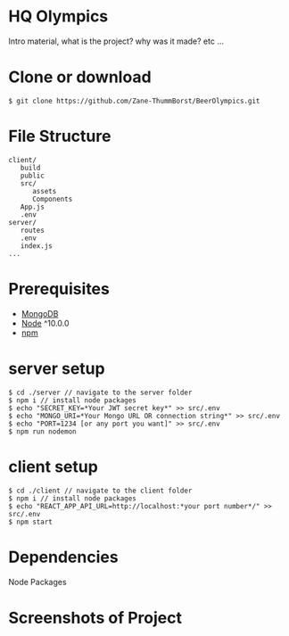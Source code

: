 # HQ Olympics
 Intro material, what is the project? why was it made? etc ...

# Clone or download
```terminal
$ git clone https://github.com/Zane-ThummBorst/BeerOlympics.git
```

# File Structure
 ```terminal
client/
    build
    public
    src/
       assets
       Components
    App.js
    .env
server/
    routes
    .env
    index.js
...
```

# Prerequisites
- [MongoDB](https://gist.github.com/nrollr/9f523ae17ecdbb50311980503409aeb3)
- [Node](https://nodejs.org/en/download/) ^10.0.0
- [npm](https://nodejs.org/en/download/package-manager/)


# server setup
 ```terminal
 $ cd ./server // navigate to the server folder
 $ npm i // install node packages
 $ echo "SECRET_KEY=*Your JWT secret key*" >> src/.env
 $ echo "MONGO_URI=*Your Mongo URL OR connection string*" >> src/.env
 $ echo "PORT=1234 [or any port you want]" >> src/.env
 $ npm run nodemon
 ```

# client setup
 ```terminal
 $ cd ./client // navigate to the client folder
 $ npm i // install node packages
 $ echo "REACT_APP_API_URL=http://localhost:*your port number*/" >> src/.env
 $ npm start
 ```

# Dependencies
 Node Packages

# Screenshots of Project

 
